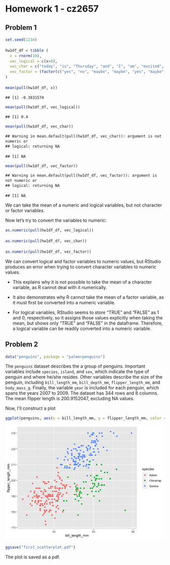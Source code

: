 Homework 1 - cz2657
================

## Problem 1

``` r
set.seed(1234)

hw1df_df = tibble (
  x = rnorm(10), 
  vec_logical = c(x>0), 
  vec_char = c("today", "is", "Thursday", "and", "I", "am", "excited", "for", "Friday", "tomorrow"), 
  vec_factor = (factor(c("yes", "no", "maybe", "maybe", "yes", "maybe", "no", "yes", "yes", "no")))
)

mean(pull(hw1df_df, x))
```

    ## [1] -0.3831574

``` r
mean(pull(hw1df_df, vec_logical))
```

    ## [1] 0.4

``` r
mean(pull(hw1df_df, vec_char))
```

    ## Warning in mean.default(pull(hw1df_df, vec_char)): argument is not numeric or
    ## logical: returning NA

    ## [1] NA

``` r
mean(pull(hw1df_df, vec_factor))
```

    ## Warning in mean.default(pull(hw1df_df, vec_factor)): argument is not numeric or
    ## logical: returning NA

    ## [1] NA

We can take the mean of a numeric and logical variables, but not
character or factor variables.

Now let’s try to convert the variables to numeric:

``` r
as.numeric(pull(hw1df_df, vec_logical))

as.numeric(pull(hw1df_df, vec_char))

as.numeric(pull(hw1df_df, vec_factor))
```

We can convert logical and factor variables to numeric values, but
RStudio produces an error when trying to convert character variables to
numeric values.

-   This explains why it is not possible to take the mean of a character
    variable, as R cannot deal with it numerically.

-   It also demonstrates why R cannot take the mean of a factor
    variable, as it must first be converted into a numeric variable.

-   For logical variables, RStudio seems to store “TRUE” and “FALSE” as
    1 and 0, respectively, so it assigns those values explicitly when
    taking the mean, but shows only “TRUE” and “FALSE” in the dataframe.
    Therefore, a logical variable can be readily converted into a
    numeric variable.

## Problem 2

``` r
data("penguins", package = "palmerpenguins")
```

The `penguins` dataset describes the a group of penguins. Important
variables include `species`, `island`, and `sex`, which indicate the
type of penguin and where he/she resides. Other variables describe the
size of the penguin, including `bill_length_mm`, `bill_depth_mm`,
`flipper_length_mm`, and `body_mass_g`. Finally, the variable `year` is
included for each penguin, which spans the years 2007 to 2009. The
dataset has 344 rows and 8 columns. The mean flipper length is
200.9152047, excluding NA values.

Now, I’ll construct a plot

``` r
ggplot(penguins, aes(x = bill_length_mm, y = flipper_length_mm, color = species))+geom_point()
```

![](p8105_hw1_cz2657_files/figure-gfm/unnamed-chunk-5-1.png)<!-- -->

``` r
ggsave("first_scatterplot.pdf")
```

The plot is saved as a pdf.
